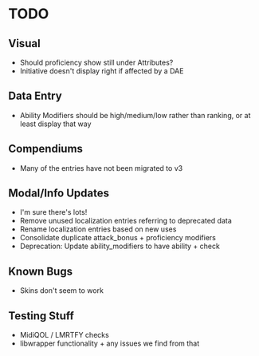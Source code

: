 # TODO

## Visual

* Should proficiency show still under Attributes?
* Initiative doesn't display right if affected by a DAE

## Data Entry

* Ability Modifiers should be high/medium/low rather than ranking, or at least display that way

## Compendiums

* Many of the entries have not been migrated to v3 

## Modal/Info Updates

* I'm sure there's lots!
* Remove unused localization entries referring to deprecated data
* Rename localization entries based on new uses
* Consolidate duplicate attack_bonus + proficiency modifiers
* Deprecation: Update ability_modifiers to have ability + check

## Known Bugs

* Skins don't seem to work

## Testing Stuff

* MidiQOL / LMRTFY checks
* libwrapper functionality + any issues we find from that
